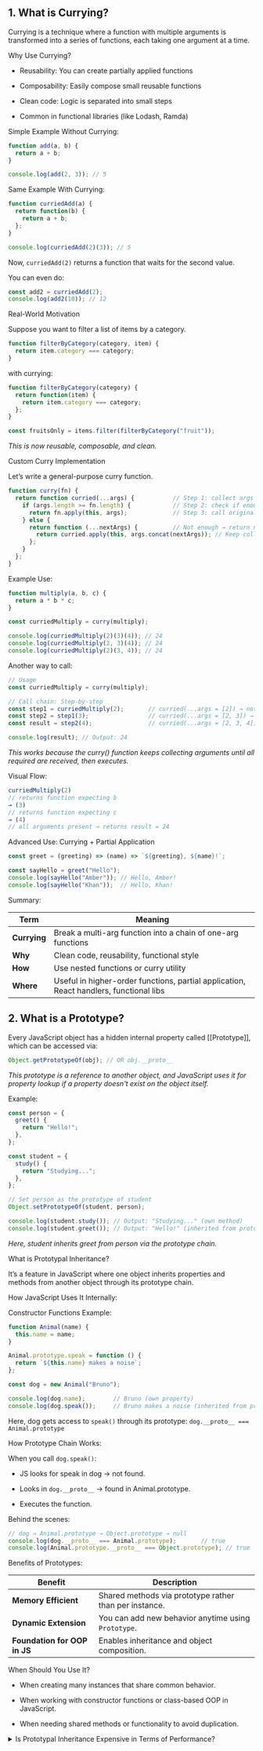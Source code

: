## 1. What is Currying?

Currying is a technique where a function with multiple arguments is transformed into a series of functions, each taking one argument at a time.

Why Use Currying?

- Reusability: You can create partially applied functions

- Composability: Easily compose small reusable functions

- Clean code: Logic is separated into small steps

- Common in functional libraries (like Lodash, Ramda)

Simple Example Without Currying:

```js
function add(a, b) {
  return a + b;
}

console.log(add(2, 3)); // 5
```

Same Example With Currying:

```js
function curriedAdd(a) {
  return function(b) {
    return a + b;
  };
}

console.log(curriedAdd(2)(3)); // 5
```

Now, `curriedAdd(2)` returns a function that waits for the second value.

You can even do:

```js
const add2 = curriedAdd(2);
console.log(add2(10)); // 12
```

Real-World Motivation

Suppose you want to filter a list of items by a category.

```js
function filterByCategory(category, item) {
  return item.category === category;
}
```

with currying:

```js
function filterByCategory(category) {
  return function(item) {
    return item.category === category;
  };
}

const fruitsOnly = items.filter(filterByCategory("fruit"));
```
*This is now reusable, composable, and clean.*

Custom Curry Implementation

Let’s write a general-purpose curry function.

```js
function curry(fn) {
  return function curried(...args) {           // Step 1: collect args
    if (args.length >= fn.length) {            // Step 2: check if enough
      return fn.apply(this, args);             // Step 3: call original
    } else {
      return function (...nextArgs) {          // Not enough → return new fn
        return curried.apply(this, args.concat(nextArgs)); // Keep collecting
      };
    }
  };
}
```

Example Use:

```js
function multiply(a, b, c) {
  return a * b * c;
}

const curriedMultiply = curry(multiply);

console.log(curriedMultiply(2)(3)(4)); // 24
console.log(curriedMultiply(2, 3)(4)); // 24
console.log(curriedMultiply(2)(3, 4)); // 24
```

Another way to call:

```js
// Usage
const curriedMultiply = curry(multiply);

// Call chain: Step-by-step
const step1 = curriedMultiply(2);       // curried(...args = [2]) → not enough, returns a new function
const step2 = step1(3);                 // curried(...args = [2, 3]) → not enough, returns another function
const result = step2(4);                // curried(...args = [2, 3, 4]) → enough args → multiply(2, 3, 4) → 24

console.log(result); // Output: 24
```
*This works because the curry() function keeps collecting arguments until all required are received, then executes.*

Visual Flow:

```js
curriedMultiply(2)
// returns function expecting b
→ (3)
// returns function expecting c
→ (4)
// all arguments present → returns result = 24
```

Advanced Use: Currying + Partial Application

```js
const greet = (greeting) => (name) => `${greeting}, ${name}!`;

const sayHello = greet("Hello");
console.log(sayHello("Amber")); // Hello, Amber!
console.log(sayHello("Khan"));  // Hello, Khan!
```

Summary:

| Term         | Meaning                                                                                |
| ------------ | -------------------------------------------------------------------------------------- |
| **Currying** | Break a multi-arg function into a chain of one-arg functions                           |
| **Why**      | Clean code, reusability, functional style                                              |
| **How**      | Use nested functions or curry utility                                                  |
| **Where**    | Useful in higher-order functions, partial application, React handlers, functional libs |


## 2. What is a Prototype?

Every JavaScript object has a hidden internal property called [[Prototype]], which can be accessed via:

```js
Object.getPrototypeOf(obj); // OR obj.__proto__
```
*This prototype is a reference to another object, and JavaScript uses it for property lookup if a property doesn't exist on the object itself.*

Example:

```js
const person = {
  greet() {
    return "Hello!";
  },
};

const student = {
  study() {
    return "Studying...";
  },
};

// Set person as the prototype of student
Object.setPrototypeOf(student, person);

console.log(student.study()); // Output: "Studying..." (own method)
console.log(student.greet()); // Output: "Hello!" (inherited from prototype)
```
*Here, student inherits greet from person via the prototype chain.*

What is Prototypal Inheritance?

It’s a feature in JavaScript where one object inherits properties and methods from another object through its prototype chain.

How JavaScript Uses It Internally:

Constructor Functions Example:

```js
function Animal(name) {
  this.name = name;
}

Animal.prototype.speak = function () {
  return `${this.name} makes a noise`;
};

const dog = new Animal("Bruno");

console.log(dog.name);        // Bruno (own property)
console.log(dog.speak());     // Bruno makes a noise (inherited from prototype)
```
Here, dog gets access to `speak()` through its prototype:
`dog.__proto__ === Animal.prototype`

How Prototype Chain Works:

When you call `dog.speak()`:

- JS looks for speak in dog → not found.

- Looks in `dog.__proto__` → found in Animal.prototype.

- Executes the function.

Behind the scenes:

```js
// dog → Animal.prototype → Object.prototype → null
console.log(dog.__proto__ === Animal.prototype);       // true
console.log(Animal.prototype.__proto__ === Object.prototype); // true
```

Benefits of Prototypes:

| Benefit                      | Description                                            |
| ---------------------------- | ------------------------------------------------------ |
| **Memory Efficient**         | Shared methods via prototype rather than per instance. |
| **Dynamic Extension**        | You can add new behavior anytime using `Prototype`.    |
| **Foundation for OOP in JS** | Enables inheritance and object composition.            |


When Should You Use It?

- When creating many instances that share common behavior.

- When working with constructor functions or class-based OOP in JavaScript.

- When needing shared methods or functionality to avoid duplication.

<details>
<summary>Is Prototypal Inheritance Expensive in Terms of Performance?</summary>

  
Short Answer:

No, it’s not inherently expensive.
Modern JavaScript engines (like V8, SpiderMonkey, etc.) optimize prototype chain lookups very efficiently using hidden classes, inline caching, and method lookup optimizations.

But... When Does It Affect Performance?
Customizing or dynamically modifying the prototype can degrade performance in certain cases:

🔻 1. Frequent Modifications After Instantiation:

```js
function Animal(name) {
  this.name = name;
}

const dog = new Animal("Bruno");

// BAD: Changing prototype after creating instances
Animal.prototype.speak = function () {
  return this.name + " barks";
};
```
*Why it’s bad: Engines may de-optimize objects when their shape (internal structure) changes post-creation.*

🔻 2. Extending Object.prototype or Native Prototypes:

```js
Object.prototype.sayHello = function () {
  return "Hi!";
};
```
🚫 Avoid this!

*Extending base objects like Object.prototype, Array.prototype, etc., affects all objects globally and can cause bugs, conflicts, and performance hits.*

🔻 3. Very Long Prototype Chains:

```js
const obj1 = {};
const obj2 = Object.create(obj1);
const obj3 = Object.create(obj2);
const obj4 = Object.create(obj3);
// and so on...
```
*🚫 Deep chains can slow down property lookup slightly, though most real-world chains are shallow and optimized.*

🔻 4. Dynamic Property Access vs. Static:

```js
obj[dynamicKey] vs obj.staticKey
```
*Using computed keys can be slightly slower because the engine can’t optimize lookup paths as effectively*

✅ Best Practices to Avoid Performance Issues:

| Do ✅                                        | Don't ❌                                           |
| -------------------------------------------- | --------------------------------------------------- |
| Set prototypes **before** creating instances | Modify prototypes **after** instance creation       |
| Use `class` syntax (cleaner, optimized)      | Extend native prototypes (`Object.prototype`, etc.) |
| Keep prototype chains **shallow**            | Create unnecessarily deep prototype chains          |

Real World Impact?

For 99.9% of frontend or backend apps:

- Prototype usage and inheritance is not a bottleneck.

- It's highly optimized by JS engines.

But if you’re writing performance-critical libraries, game engines, or doing millions of object operations per second, follow best practices closely.

**Why extending native prototypes like `Object.prototype` or `Array.prototype` can hurt performance, both technically and practically.**

What Happens When You Modify Native Prototypes?

Example – Extending Object.prototype:

```js
Object.prototype.sayHello = function () {
  return "Hi!";
};

const user = { name: "Amber" };
console.log(user.sayHello()); // "Hi!"
```
*This seems harmless — but it affects every object in your entire app, even objects from libraries or JSON responses.*

Why Is It Bad for Performance and Reliability?

1. All Objects Inherit It — Including Unrelated Ones

```js
for (let key in user) {
  console.log(key); // You’ll get "sayHello" too!
}
```
- Impacts for...in loops, `Object.keys()`, `JSON.stringify()`, etc.

- Libraries expecting "clean" objects may break or behave unexpectedly.

2. De-Optimization in JavaScript Engines

Modern engines (like V8 in Chrome) create hidden classes (internal maps of properties) to optimize performance.

When you modify the prototype after objects are created:

- It invalidates those optimizations.

- The engine has to fall back to slower dynamic lookup.

Example:

```js
const obj = {};
// Engine optimizes access for obj

Object.prototype.extra = 123;
// Now engine has to recheck proto chain → slow
```

3. Breaks Compatibility with Third-party Code

Imagine a third-party library does:

```js
const config = {};
if (config.debug) { /* do something */ }
```
*If you added Object.prototype.debug = true, it might crash or behave wrongly.*

4. Harder to Debug, Maintain, and Predict

You can’t tell by looking at `{}` whether it has extra methods or properties.

- Name collisions are possible.

- It can shadow built-in behavior.

`Array.prototype` Example — Pitfall

```js
Array.prototype.removeLast = function () {
  this.pop();
};

const arr = [1, 2, 3];
for (let i of arr) {
  console.log(i); // Works normally
}

// But now every array has this method:
[10, 20].removeLast(); // Modifies the array unexpectedly
```
*And if a library does `for (let i in array)` (which is bad, but still used), `removeLast` will appear in the loop.*

Safe Alternatives:

| Problematic                       | Better Practice                         |
| --------------------------------- | --------------------------------------- |
| `Object.prototype.myMethod = ...` | Create utility function or class        |
| `Array.prototype.remove = ...`    | Use wrapper functions (`utils.js`)      |
| Add global behavior               | Use custom classes or factory functions |

Summary: Why It Hurts

| 🔍 Aspect     | ⚠️ Issue                                              |
| ------------- | ------------------------------------------------------ |
| Memory usage  | Increases due to shared polluted prototypes            |
| Optimization  | De-optimizes hidden class optimizations in engines     |
| Compatibility | Breaks third-party code & causes bugs                  |
| Performance   | Slower property lookups due to deeper prototype checks |


</details>
